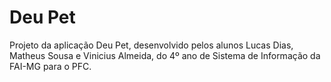 # Deu Pet

Projeto da aplicação Deu Pet, desenvolvido pelos alunos Lucas Dias, Matheus Sousa e Vinicius Almeida, do 4º ano de Sistema de Informação da FAI-MG para o PFC.
